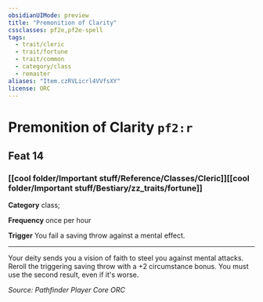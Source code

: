 ```yaml
---
obsidianUIMode: preview
title: "Premonition of Clarity"
cssclasses: pf2e,pf2e-spell
tags:
  - trait/cleric
  - trait/fortune
  - trait/common
  - category/class
  - remaster
aliases: "Item.czRVLicrl4VVfsXY"
license: ORC
---
```

# Premonition of Clarity `pf2:r`
## Feat 14
### [[cool folder/Important stuff/Reference/Classes/Cleric]][[cool folder/Important stuff/Bestiary/zz_traits/fortune]]

**Category** class; 




**Frequency** once per hour

**Trigger** You fail a saving throw against a mental effect.

* * *

Your deity sends you a vision of faith to steel you against mental attacks. Reroll the triggering saving throw with a +2 circumstance bonus. You must use the second result, even if it's worse.

*Source: Pathfinder Player Core*
*ORC*